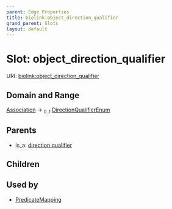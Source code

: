 ```yaml
---
parent: Edge Properties
title: biolink:object_direction_qualifier
grand_parent: Slots
layout: default
---
```


# Slot: object_direction_qualifier




URI: [biolink:object_direction_qualifier](https://w3id.org/biolink/vocab/object_direction_qualifier)

## Domain and Range

[Association](Association.md) ->  <sub>0..1</sub> [DirectionQualifierEnum](DirectionQualifierEnum.md)

## Parents

 *  is_a: [direction qualifier](direction_qualifier.md)

## Children


## Used by

 * [PredicateMapping](PredicateMapping.md)
